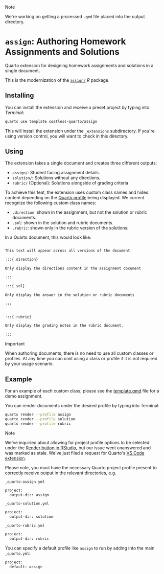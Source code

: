 > [!NOTE]
>
> We're working on getting a processed `.qmd` file placed into the output directory.

# `assign`: Authoring Homework Assignments and Solutions

Quarto extension for designing homework assignments and solutions in a single document.

This is the modernization of the [`assignr`](https://github.com/r-assist/assignr) _R_ package.

## Installing

You can install the extension and receive a preset project by typing into *Terminal*: 

```bash
quarto use template coatless-quarto/assign
```

This will install the extension under the `_extensions` subdirectory.
If you're using version control, you will want to check in this directory.

## Using

The extension takes a single document and creates three different outputs:

- `assign/`: Student facing assignment details.
- `solution/`: Solutions without any directions.
- `rubric/` (Optional): Solutions alongside of grading criteria

To achieve this feat, the extension uses custom class names and hides content depending on the [Quarto profile](https://quarto.org/docs/projects/profiles.html) being displayed. We current recognize the following custom class names:

- `.direction`: shown in the assignment, but not the solution or rubric documents.
- `.sol`: shown in the solution and rubric documents.
- `.rubric`: shown only in the rubric version of the solutions.

In a Quarto document, this would look like:

````markdown

This text will appear across all versions of the document

:::{.direction}

Only display the directions content in the assignment document

:::

:::{.sol}

Only display the answer in the solution or rubric documents

:::


:::{.rubric}

Only display the grading notes in the rubric document.

:::


````

> [!IMPORTANT]
>
> When authoring documents, there is no need to use all custom classes
> or profiles. At any time you can omit using a class or profile if it 
> is not required by your usage scenario.


## Example 

For an example of each custom class, please see the [template.qmd](template.qmd) file for a demo assignment.

You can render documents under the desired profile by typing into Terminal:

```sh
quarto render --profile assign
quarto render --profile solution
quarto render --profile rubric
```

> [!NOTE]
> 
> We've inquiried about allowing for project profile options to be selected under the [Render button in RStudio](https://github.com/rstudio/rstudio/issues/13679), but our issue went unanswered and was marked as stale.
> We've just filed a request for Quarto's [VS Code extension](https://github.com/quarto-dev/quarto/issues/459).

Please note, you must have the necessary Quarto project profile present to correctly receive output in the relevant directories, e.g.

`_quarto-assign.yml`
```sh
project:
  output-dir: assign

```

`_quarto-solution.yml`
```sh
project:
  output-dir: solution

```

`_quarto-rubric.yml`
```sh
project:
  output-dir: rubric

```

You can specify a default profile like `assign` to run by adding into the main `_quarto.yml`:

```sh
project:
  default: assign
```
